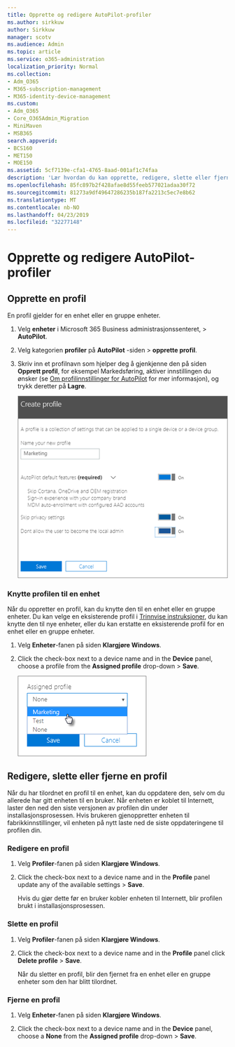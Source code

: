```yaml
---
title: Opprette og redigere AutoPilot-profiler
ms.author: sirkkuw
author: Sirkkuw
manager: scotv
ms.audience: Admin
ms.topic: article
ms.service: o365-administration
localization_priority: Normal
ms.collection:
- Adm_O365
- M365-subscription-management
- M365-identity-device-management
ms.custom:
- Adm_O365
- Core_O365Admin_Migration
- MiniMaven
- MSB365
search.appverid:
- BCS160
- MET150
- MOE150
ms.assetid: 5cf7139e-cfa1-4765-8aad-001af1c74faa
description: 'Lær hvordan du kan opprette, redigere, slette eller fjerne AutoPilot-profiler. '
ms.openlocfilehash: 85fc897b2f428afae8d55feeb577021adaa30f72
ms.sourcegitcommit: 81273a9df49647286235b187fa2213c5ec7e8b62
ms.translationtype: MT
ms.contentlocale: nb-NO
ms.lasthandoff: 04/23/2019
ms.locfileid: "32277148"
---
```

# <a name="create-and-edit-autopilot-profiles"></a>Opprette og redigere AutoPilot-profiler

## <a name="create-a-profile"></a>Opprette en profil

En profil gjelder for en enhet eller en gruppe enheter.
  
1. Velg **enheter** i Microsoft 365 Business administrasjonssenteret, \> **AutoPilot**.
  
2. Velg kategorien **profiler** på **AutoPilot** -siden \> **opprette profil**.
    
3. Skriv inn et profilnavn som hjelper deg å gjenkjenne den på siden **Opprett profil**, for eksempel Markedsføring, aktiver innstillingen du ønsker (se [Om profilinnstillinger for AutoPilot](autopilot-profile-settings.md) for mer informasjon), og trykk deretter på **Lagre**.
    
    ![Enter name and turn on settings in the Create profile panel.](media/63b5a00d-6a5d-48d0-9557-e7531e80702a.png)
  
### <a name="apply-profile-to-a-device"></a>Knytte profilen til en enhet

Når du oppretter en profil, kan du knytte den til en enhet eller en gruppe enheter. Du kan velge en eksisterende profil i [Trinnvise instruksjoner](add-autopilot-devices-and-profile.md), du kan knytte den til nye enheter, eller du kan erstatte en eksisterende profil for en enhet eller en gruppe enheter. 
  
1. Velg **Enheter**-fanen på siden **Klargjøre Windows**. 
    
2. Click the check-box next to a device name and in the **Device** panel, choose a profile from the **Assigned profile** drop-down \> **Save**.
    
    ![In the Device panel, select an Assigned profile to apply it.](media/ed0ce33f-9241-4403-a5de-2dddffdc6fb9.png)
  
## <a name="edit-delete-or-remove-a-profile"></a>Redigere, slette eller fjerne en profil

Når du har tilordnet en profil til en enhet, kan du oppdatere den, selv om du allerede har gitt enheten til en bruker. Når enheten er koblet til Internett, laster den ned den siste versjonen av profilen din under installasjonsprosessen. Hvis brukeren gjenoppretter enheten til fabrikkinnstillinger, vil enheten på nytt laste ned de siste oppdateringene til profilen din. 
  
### <a name="edit-a-profile"></a>Redigere en profil

1. Velg **Profiler**-fanen på siden **Klargjøre Windows**. 
    
2. Click the check-box next to a device name and in the **Profile** panel update any of the available settings \> **Save**.
    
    Hvis du gjør dette før en bruker kobler enheten til Internett, blir profilen brukt i installasjonsprosessen.
    
### <a name="delete-a-profile"></a>Slette en profil

1. Velg **Profiler**-fanen på siden **Klargjøre Windows**. 
    
2. Click the check-box next to a device name and in the **Profile** panel click **Delete profile** \> **Save**.
    
    Når du sletter en profil, blir den fjernet fra en enhet eller en gruppe enheter som den har blitt tilordnet.
    
### <a name="remove-a-profile"></a>Fjerne en profil

1. Velg **Enheter**-fanen på siden **Klargjøre Windows**. 
    
2. Click the check-box next to a device name and in the **Device** panel, choose a **None** from the **Assigned profile** drop-down \> **Save**.
    
